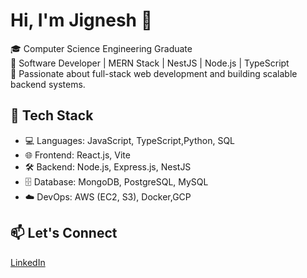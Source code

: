 # Hi, I'm Jignesh 👋

🎓 Computer Science Engineering Graduate  
💼 Software Developer | MERN Stack | NestJS | Node.js | TypeScript  
🚀 Passionate about full-stack web development and building scalable backend systems.

## 🔧 Tech Stack
- 💻 Languages: JavaScript, TypeScript,Python, SQL
- 🌐 Frontend: React.js, Vite
- 🛠️ Backend: Node.js, Express.js, NestJS
- 🗄️ Database: MongoDB, PostgreSQL, MySQL
- ☁️ DevOps: AWS (EC2, S3), Docker,GCP


## 📫 Let's Connect
[LinkedIn](https://www.linkedin.com/in/jigneshgurav/) 
